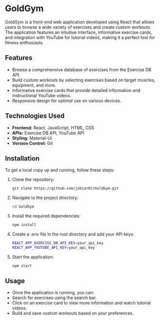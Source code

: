 # GoldGym

GoldGym is a front-end web application developed using React that allows users to browse a wide variety of exercises and create custom workouts. The application features an intuitive interface, informative exercise cards, and integration with YouTube for tutorial videos, making it a perfect tool for fitness enthusiasts.

## Features
- Browse a comprehensive database of exercises from the Exercise DB API.
- Build custom workouts by selecting exercises based on target muscles, equipment, and more.
- Informative exercise cards that provide detailed information and instructional YouTube videos.
- Responsive design for optimal use on various devices.

## Technologies Used
- **Frontend:** React, JavaScript, HTML, CSS
- **APIs:** Exercise DB API, YouTube API
- **Styling:** Material-UI
- **Version Control:** Git

## Installation
To get a local copy up and running, follow these steps:

1. Clone the repository:
   ```bash
   git clone https://github.com/jobiar07/GoldGym.git
2. Navigate to the project directory:
   ```bash
   cd GoldGym
   
4. Install the required dependencies:
   ```bash
   npm install
   
6. Create a .env file in the root directory and add your API keys:
   ```bash
   REACT_APP_EXERCISE_DB_API_KEY=your_api_key
   REACT_APP_YOUTUBE_API_KEY=your_api_key
   
8. Start the application:
   ```bash
   npm start

## Usage
- Once the application is running, you can:
- Search for exercises using the search bar.
- Click on an exercise card to view more information and watch tutorial videos.
- Build and save custom workouts based on your preferences.



